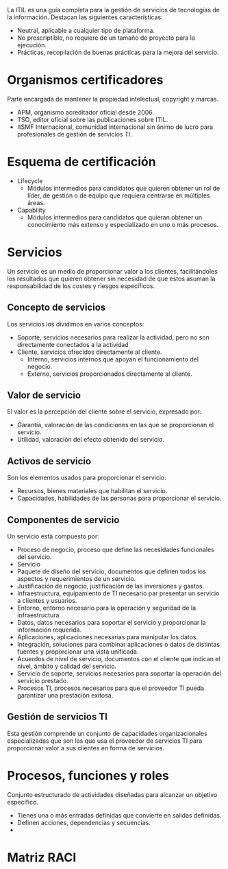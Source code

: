 La ITIL es una guía completa para la gestión de servicios de tecnologías de la información. Destacan las siguientes características:
- Neutral, aplicable a cualquier tipo de plataforma.
- No prescriptible, no requiere de un tamaño de proyecto para la ejecución.
- Prácticas, recopilación de buenas prácticas para la mejora del servicio.
# Organismos certificadores
Parte encargada de mantener la propiedad intelectual, copyright y marcas.
- APM, organismo acreditador oficial desde 2006.
- TSO, editor oficial sobre las publicaciones sobre ITIL.
- ItSMF Internacional, comunidad internacional sin ánimo de lucro para profesionales de gestión de servicios TI.
# Esquema de certificación
- Lifecycle
	- Módulos intermedios para candidatos que quieren obtener un rol de líder, de gestión o de equipo que requiera centrarse en múltiples áreas.
- Capability
	- Módulos intermedios para candidatos que quieran obtener un conocimiento más extenso y especializado en uno o más procesos.
# Servicios
Un servicio es un medio de proporcionar valor a los clientes, facilitándoles los resultados que quieren obtener sin necesidad de que estos asuman la responsabilidad de los costes y riesgos específicos.
## Concepto de servicios
Los servicios los dividimos en varios conceptos:
- Soporte, servicios necesarios para realizar la actividad, pero no son directamente conectados a la actividad
- Cliente, servicios ofrecidos directamente al cliente.
	- Interno, servicios internos que apoyan el funcionamiento del negocio.
	- Externo, servicios proporcionados directamente al cliente.
## Valor de servicio
El valor es la percepción del cliente sobre el servicio, expresado por:
- Garantía, valoración de las condiciones en las que se proporcionan el servicio.
- Utilidad, valoración del efecto obtenido del servicio.
## Activos de servicio
Son los elementos usados para proporcionar el servicio:
- Recursos, bienes materiales que habilitan el servicio.
- Capacidades, habilidades de las personas para proporcionar el servicio.
## Componentes de servicio
Un servicio está compuesto por:
- Proceso de negocio, proceso que define las necesidades funcionales del servicio.
- Servicio
- Paquete de diseño del servicio, documentos que definen todos los aspectos y requerimientos de un servicio.
- Justificación de negocio, justificación de las inversiones y gastos.
- Infraestructura, equipamiento de TI necesario par presentar un servicio a clientes y usuarios.
- Entorno, entorno necesario para la operación y seguridad de la infraestructura.
- Datos, datos necesarios para soportar el servicio y proporcionar la información requerida.
- Aplicaciones, aplicaciones necesarias para manipular los datos.
- Integración, soluciones para combinar aplicaciones o datos de distintas fuentes y proporcionar una vista unificada.
- Acuerdos de nivel de servicio, documentos con el cliente que indican el nivel, ámbito y calidad del servicio.
- Servicio de soporte, servicios necesarios para soportar la operación del servicio prestado.
- Procesos TI, procesos necesarios para que el proveedor TI pueda garantizar una prestación exitosa.
## Gestión de servicios TI
Esta gestión comprende un conjunto de capacidades organizacionales especializadas que son las que usa el proveedor de servicios TI para proporcionar valor a sus clientes en forma de servicios.
# Procesos, funciones y roles
Conjunto estructurado de actividades diseñadas para alcanzar un objetivo específico.
- Tienes una o más entradas definidas que convierte en salidas definidas.
- Definen acciones, dependencias y secuencias.
- 
# Matriz RACI